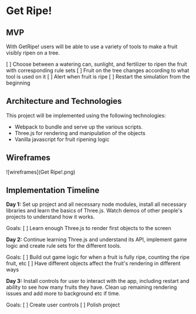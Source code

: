 # Get Ripe!

## MVP

With GetRipe! users will be able to use a variety of tools to make a fruit visibly ripen on a tree.

[ ] Choose between a watering can, sunlight, and fertilizer to ripen the fruit with corresponding rule sets
[ ] Fruit on the tree changes according to what tool is used on it
[ ] Alert when fruit is ripe
[ ] Restart the simulation from the beginning

## Architecture and Technologies

This project will be implemented using the following technologies:

* Webpack to bundle and serve up the various scripts.
* Three.js for rendering and manipulation of the objects
* Vanilla javascript for fruit ripening logic

## Wireframes

![wireframes](Get Ripe!.png)

## Implementation Timeline

**Day 1:** Set up project and all necessary node modules, install all necessary libraries and learn the basics of Three.js. Watch demos of other people's projects to understand how it works.

Goals:
[ ] Learn enough Three.js to render first objects to the screen

**Day 2:** Continue learning Three.js and understand its API, implement game logic and create rule sets for the different tools.

Goals:
[ ] Build out game logic for when a fruit is fully ripe, counting the ripe fruit, etc
[ ] Have different objects affect the fruit's rendering in different ways

**Day 3:** Install controls for user to interact with the app, including restart and ability to see how many fruits they have. Clean up remaining rendering issues and add more to background etc if time.

Goals:
[ ] Create user controls
[ ] Polish project
